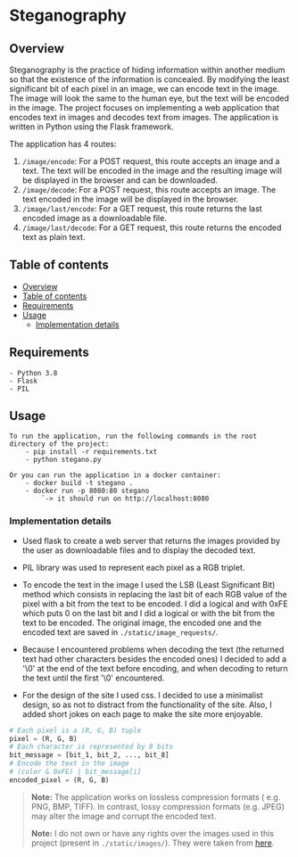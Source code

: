 # Steganography

## Overview

Steganography is the practice of hiding information within another medium so that the existence of the information is concealed. By modifying the least significant bit of each pixel in an image, we can encode text in the image. The image will look the same to the human eye, but the text will be encoded in the image. The project focuses on implementing a web application that encodes text in images and decodes text from images. The application is written in Python using the Flask framework.
    
The application has 4 routes:
1. `/image/encode`: For a POST request, this route accepts an image and a text. The text will be encoded in the image and the resulting image will be displayed in the browser and can be downloaded.
2. `/image/decode`: For a POST request, this route accepts an image. The text encoded in the image will be displayed in the browser.
3. `/image/last/encode`: For a GET request, this route returns the last encoded image as a downloadable file.
4. `/image/last/decode`: For a GET request, this route returns the encoded text as plain text.

## Table of contents

- [Overview](#overview)
- [Table of contents](#table-of-contents)
- [Requirements](#requirements)
- [Usage](#usage)
    - [Implementation details](#implementation-details)


## Requirements

    - Python 3.8
    - Flask
    - PIL

## Usage
    
    To run the application, run the following commands in the root directory of the project:
        - pip install -r requirements.txt
        - python stegano.py

    Or you can run the application in a docker container:
        - docker build -t stegano .
        - docker run -p 8080:80 stegano 
            `-> it should run on http://localhost:8080

### Implementation details

*  Used flask to create a web server that returns the images provided by the user as downloadable files and to display the decoded text.
*  PIL library was used to represent each pixel as a RGB triplet.
*  To encode the text in the image I used the LSB (Least Significant Bit) method which consists in replacing the last bit of each RGB value of the pixel with a bit from the text to be encoded. I did a logical and with 0xFE which puts 0 on the last bit and I did a logical or with the bit from the text to be encoded. The original image, the encoded one and the encoded text are saved in `./static/image_requests/`.

*  Because I encountered problems when decoding the text (the returned text had other characters besides the encoded ones) I decided to add a '\0' at the end of the text before encoding, and when decoding to return the text until the first '\0' encountered.

*  For the design of the site I used css. I decided to use a minimalist design, so as not to distract from the functionality of the site. Also, I added short jokes on each page to make the site more enjoyable.

```python
# Each pixel is a (R, G, B) tuple
pixel = (R, G, B)
# Each character is represented by 8 bits
bit_message = [bit_1, bit_2, ..., bit_8]
# Encode the text in the image
# (color & 0xFE) | bit_message[i]
encoded_pixel = (R, G, B)
```

> **Note:** The application works on lossless compression formats ( e.g. PNG, BMP, TIFF). In contrast, lossy compression formats (e.g. JPEG) may alter the image and corrupt the encoded text.
>
> **Note:** I do not own or have any rights over the images used in this project (present in `./static/images/`). They were taken from [here](https://www.pxfuel.com/en/desktop-wallpaper-zbmaw).

